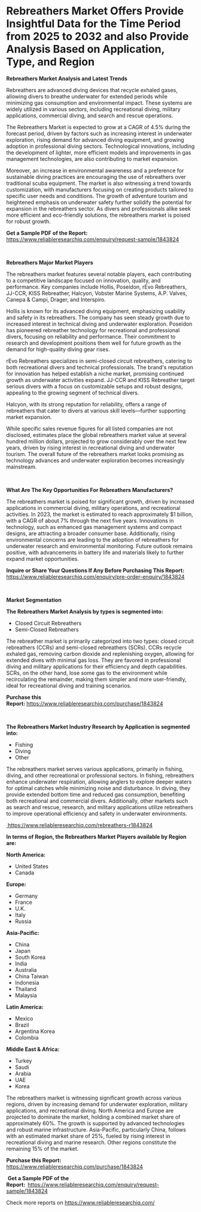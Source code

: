 <p><h1>Rebreathers Market Offers Provide Insightful Data for the Time Period from 2025 to 2032 and also Provide Analysis Based on Application, Type, and Region</h1></p><p><strong>Rebreathers Market Analysis and Latest Trends</strong></p>
<p><p>Rebreathers are advanced diving devices that recycle exhaled gases, allowing divers to breathe underwater for extended periods while minimizing gas consumption and environmental impact. These systems are widely utilized in various sectors, including recreational diving, military applications, commercial diving, and search and rescue operations.</p><p>The Rebreathers Market is expected to grow at a CAGR of 4.5% during the forecast period, driven by factors such as increasing interest in underwater exploration, rising demand for advanced diving equipment, and growing adoption in professional diving sectors. Technological innovations, including the development of lighter, more efficient models and improvements in gas management technologies, are also contributing to market expansion.</p><p>Moreover, an increase in environmental awareness and a preference for sustainable diving practices are encouraging the use of rebreathers over traditional scuba equipment. The market is also witnessing a trend towards customization, with manufacturers focusing on creating products tailored to specific user needs and conditions. The growth of adventure tourism and heightened emphasis on underwater safety further solidify the potential for expansion in the rebreathers sector. As divers and professionals alike seek more efficient and eco-friendly solutions, the rebreathers market is poised for robust growth.</p></p>
<p><strong>Get a Sample PDF of the Report:&nbsp;</strong> <a href="https://www.reliableresearchiq.com/enquiry/request-sample/1843824?utm_campaign=1906&utm_medium=2&utm_source=Github&utm_content=ia&utm_term=06022025&utm_id=rebreathers">https://www.reliableresearchiq.com/enquiry/request-sample/1843824</a></p>
<p>&nbsp;</p>
<p><strong>Rebreathers Major Market Players</strong></p>
<p><p>The rebreathers market features several notable players, each contributing to a competitive landscape focused on innovation, quality, and performance. Key companies include Hollis, Poseidon, rEvo Rebreathers, JJ-CCR, KISS Rebreather, Halcyon, Vobster Marine Systems, A.P. Valves, Canepa & Campi, Drager, and Interspiro.</p><p>Hollis is known for its advanced diving equipment, emphasizing usability and safety in its rebreathers. The company has seen steady growth due to increased interest in technical diving and underwater exploration. Poseidon has pioneered rebreather technology for recreational and professional divers, focusing on reliability and performance. Their commitment to research and development positions them well for future growth as the demand for high-quality diving gear rises.</p><p>rEvo Rebreathers specializes in semi-closed circuit rebreathers, catering to both recreational divers and technical professionals. The brand's reputation for innovation has helped establish a niche market, promising continued growth as underwater activities expand. JJ-CCR and KISS Rebreather target serious divers with a focus on customizable setups and robust designs, appealing to the growing segment of technical divers.</p><p>Halcyon, with its strong reputation for reliability, offers a range of rebreathers that cater to divers at various skill levels—further supporting market expansion.</p><p>While specific sales revenue figures for all listed companies are not disclosed, estimates place the global rebreathers market value at several hundred million dollars, projected to grow considerably over the next few years, driven by rising interest in recreational diving and underwater tourism. The overall future of the rebreathers market looks promising as technology advances and underwater exploration becomes increasingly mainstream.</p></p>
<p>&nbsp;</p>
<p><strong>What Are The Key Opportunities For Rebreathers Manufacturers?</strong></p>
<p><p>The rebreathers market is poised for significant growth, driven by increased applications in commercial diving, military operations, and recreational activities. In 2023, the market is estimated to reach approximately $1 billion, with a CAGR of about 7% through the next five years. Innovations in technology, such as enhanced gas management systems and compact designs, are attracting a broader consumer base. Additionally, rising environmental concerns are leading to the adoption of rebreathers for underwater research and environmental monitoring. Future outlook remains positive, with advancements in battery life and materials likely to further expand market opportunities.</p></p>
<p><strong>Inquire or Share Your Questions If Any Before Purchasing This Report:</strong> <a href="https://www.reliableresearchiq.com/enquiry/pre-order-enquiry/1843824?utm_campaign=1906&utm_medium=2&utm_source=Github&utm_content=ia&utm_term=06022025&utm_id=rebreathers">https://www.reliableresearchiq.com/enquiry/pre-order-enquiry/1843824</a></p>
<p>&nbsp;</p>
<p><strong>Market Segmentation</strong></p>
<p><strong>The Rebreathers Market Analysis by types is segmented into:</strong></p>
<p><ul><li>Closed Circuit Rebreathers</li><li>Semi-Closed Rebreathers</li></ul></p>
<p><p>The rebreather market is primarily categorized into two types: closed circuit rebreathers (CCRs) and semi-closed rebreathers (SCRs). CCRs recycle exhaled gas, removing carbon dioxide and replenishing oxygen, allowing for extended dives with minimal gas loss. They are favored in professional diving and military applications for their efficiency and depth capabilities. SCRs, on the other hand, lose some gas to the environment while recirculating the remainder, making them simpler and more user-friendly, ideal for recreational diving and training scenarios.</p></p>
<p><strong>Purchase this Report:&nbsp;</strong><a href="https://www.reliableresearchiq.com/purchase/1843824?utm_campaign=1906&utm_medium=2&utm_source=Github&utm_content=ia&utm_term=06022025&utm_id=rebreathers">https://www.reliableresearchiq.com/purchase/1843824</a></p>
<p>&nbsp;</p>
<p><strong>The Rebreathers Market Industry Research by Application is segmented into:</strong></p>
<p><ul><li>Fishing</li><li>Diving</li><li>Other</li></ul></p>
<p><p>The rebreathers market serves various applications, primarily in fishing, diving, and other recreational or professional sectors. In fishing, rebreathers enhance underwater respiration, allowing anglers to explore deeper waters for optimal catches while minimizing noise and disturbance. In diving, they provide extended bottom time and reduced gas consumption, benefiting both recreational and commercial divers. Additionally, other markets such as search and rescue, research, and military applications utilize rebreathers to improve operational efficiency and safety in underwater environments.</p></p>
<p><a href="https://www.reliableresearchiq.com/rebreathers-r1843824?utm_campaign=1906&utm_medium=2&utm_source=Github&utm_content=ia&utm_term=06022025&utm_id=rebreathers">&nbsp;https://www.reliableresearchiq.com/rebreathers-r1843824</a></p>
<p><strong>In terms of Region, the Rebreathers Market Players available by Region are:</strong></p>
<p>
    <p> <strong> North America: </strong>
        <ul>
            <li>United States</li>
            <li>Canada</li>
        </ul>
        </p> 
    <p> <strong> Europe: </strong>
        <ul>
            <li>Germany</li>
            <li>France</li>
            <li>U.K.</li>
            <li>Italy</li>
            <li>Russia</li>
        </ul>
        </p> 
    <p> <strong> Asia-Pacific: </strong>
        <ul>
            <li>China</li>
            <li>Japan</li>
            <li>South Korea</li>
            <li>India</li>
            <li>Australia</li>
            <li>China Taiwan</li>
            <li>Indonesia</li>
            <li>Thailand</li>
            <li>Malaysia</li>
        </ul>
        </p> 
    <p> <strong> Latin America: </strong>
        <ul>
            <li>Mexico</li>
            <li>Brazil</li>
            <li>Argentina Korea</li>
            <li>Colombia</li>
        </ul>
        </p> 
    <p> <strong> Middle East & Africa: </strong>
        <ul>
            <li>Turkey</li>
            <li>Saudi</li>
            <li>Arabia</li>
            <li>UAE</li>
            <li>Korea</li>
        </ul>
    </p>
    </p>
<p><p>The rebreathers market is witnessing significant growth across various regions, driven by increasing demand for underwater exploration, military applications, and recreational diving. North America and Europe are projected to dominate the market, holding a combined market share of approximately 60%. The growth is supported by advanced technologies and robust marine infrastructure. Asia-Pacific, particularly China, follows with an estimated market share of 25%, fueled by rising interest in recreational diving and marine research. Other regions constitute the remaining 15% of the market.</p></p>
<p><strong>Purchase this Report: </strong><a href="https://www.reliableresearchiq.com/purchase/1843824?utm_campaign=1906&utm_medium=2&utm_source=Github&utm_content=ia&utm_term=06022025&utm_id=rebreathers">https://www.reliableresearchiq.com/purchase/1843824</a></p>
<p>&nbsp;<strong>Get a Sample PDF of the Report:&nbsp;&nbsp;</strong><a href="https://www.reliableresearchiq.com/enquiry/request-sample/1843824?utm_campaign=1906&utm_medium=2&utm_source=Github&utm_content=ia&utm_term=06022025&utm_id=rebreathers">https://www.reliableresearchiq.com/enquiry/request-sample/1843824</a></p>
<p><strong></strong></p>
<p>Check more reports on <a href="https://www.reliableresearchiq.com/?utm_campaign=1906&utm_medium=2&utm_source=Github&utm_content=ia&utm_term=06022025&utm_id=rebreathers">https://www.reliableresearchiq.com/</a></p>